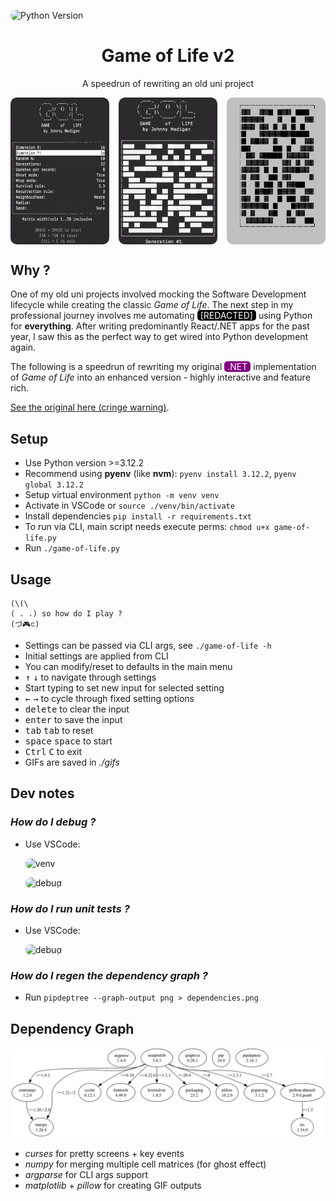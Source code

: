 <style>
  img {
    border-radius: 10px;
  }
  .demo-container img {
    flex: 1;
    max-width: calc(33.33% - 10px); /* 3 images and shrink to create small gap between */
    height: auto; /* maintain aspect ratio */
  }
  .demo-container {
    display: flex;
    flex-wrap: none;
    justify-content: space-between;
  }
  span {
    display: inline-block;
    padding: 0px 5px;
    border-radius: 5px;
  }
  .redacted {
    color: white;
    background-color: black;
  }
  .dotnet {
    color: white;
    background-color: purple;
  }
</style>

<!-- Badge pills -->

![Python Version](https://img.shields.io/badge/Python-3.12.2-blue)

<!-- Demo -->
<div style="text-align: center">
  <h1>Game of Life v2</h1>
  <p>A speedrun of rewriting an old uni project</p>
</div>

<div class="demo-container">
  <img src="docs/images/gol-demo-settings-screen.gif">
  <img src="docs/images/gol-demo-simulation-screen.gif">
  <img src="docs/images/gol-demo-output.gif">
</div>

<!-- Main content -->

## Why ?

One of my old uni projects involved mocking the Software Development lifecycle while creating the classic _Game of Life_. The next step in my professional journey involves me automating <span class="redacted">[REDACTED]</span> using Python for **everything**. After writing predominantly React/.NET apps for the past year, I saw this as the perfect way to get wired into Python development again.

The following is a speedrun of rewriting my original <span class="dotnet">.NET</span> implementation of _Game of Life_ into an enhanced version - highly interactive and feature rich.

[See the original here (cringe warning)](https://github.com/johnnymadigan/game-of-life).

## Setup

- Use Python version >=3.12.2
- Recommend using **pyenv** (like **nvm**): `pyenv install 3.12.2`, `pyenv global 3.12.2`
- Setup virtual environment `python -m venv venv`
- Activate in VSCode or `source ./venv/bin/activate`
- Install dependencies `pip install -r requirements.txt`
- To run via CLI, main script needs execute perms: `chmod u+x game-of-life.py`
- Run `./game-of-life.py`

## Usage

```
(\(\
( . .) so how do I play ?
(づ🎮⊂)
```

- Settings can be passed via CLI args, see `./game-of-life -h`
- Initial settings are applied from CLI
- You can modify/reset to defaults in the main menu
- <kbd>↑</kbd> <kbd>↓</kbd> to navigate through settings
- Start typing to set new input for selected setting
- <kbd>←</kbd> <kbd>→</kbd> to cycle through fixed setting options
- <kbd>delete</kbd> to clear the input
- <kbd>enter</kbd> to save the input
- <kbd>tab</kbd> <kbd>tab</kbd> to reset
- <kbd>space</kbd> <kbd>space</kbd> to start
- <kbd>Ctrl</kbd> <kbd>C</kbd> to exit
- GIFs are saved in _./gifs_

## Dev notes

### _How do I debug ?_

- Use VSCode:

  ![venv]("docs/images/venv.png")

  ![debug]("docs/images/debug.png")

### _How do I run unit tests ?_

- Use VSCode:

  ![debug]("docs/images/tests.png")

### _How do I regen the dependency graph ?_

- Run `pipdeptree --graph-output png > dependencies.png`

## Dependency Graph

<img src="docs/images/dependencies.png">

- _curses_ for pretty screens + key events
- _numpy_ for merging multiple cell matrices (for ghost effect)
- _argparse_ for CLI args support
- _matplotlib_ + _pillow_ for creating GIF outputs
